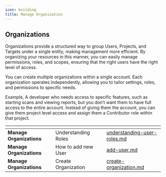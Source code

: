 ```yaml
---
icon: building
title: Manage Organization
---
```


## Organizations

Organizations provide a structured way to group Users, Projects, and Targets under a single entity, making management more efficient. By organizing your resources in this manner, you can easily manage permissions, roles, and scopes, ensuring that the right users have the right level of access.

You can create multiple organizations within a single account. Each organization operates independently, allowing you to tailor settings, roles, and permissions to specific needs.&#x20;

Example, A developer who needs access to specific features, such as starting scans and viewing reports, but you don’t want them to have full access to the entire account. Instead of giving them the account, you can give them project level access and assign them a Contributor role within that project.&#x20;

<table data-view="cards"><thead><tr><th></th><th></th><th></th><th data-hidden data-card-target data-type="content-ref"></th></tr></thead><tbody><tr><td><strong>Manage Organizations</strong></td><td>Understanding Roles</td><td></td><td><a href="understanding-user-roles">understanding-user-roles.md</a></td></tr><tr><td><strong>Manage Organizations</strong></td><td>How to add new User </td><td></td><td><a href="add-user">add-user.md</a></td></tr><tr><td><strong>Manage Organizations</strong></td><td>Create Organization</td><td></td><td><a href="create-organization">create-organization.md</a></td></tr></tbody></table>
